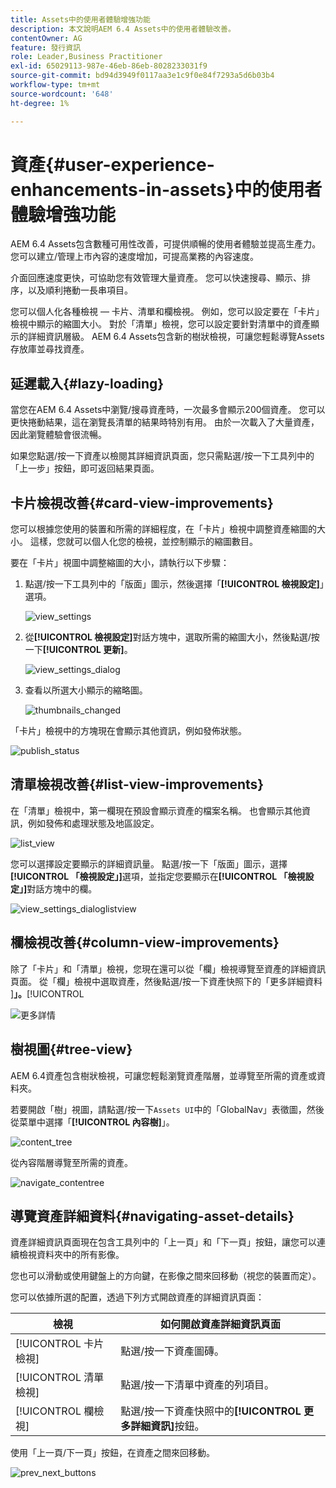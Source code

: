 ```yaml
---
title: Assets中的使用者體驗增強功能
description: 本文說明AEM 6.4 Assets中的使用者體驗改善。
contentOwner: AG
feature: 發行資訊
role: Leader,Business Practitioner
exl-id: 65029113-987e-46eb-86eb-8028233031f9
source-git-commit: bd94d3949f0117aa3e1c9f0e84f7293a5d6b03b4
workflow-type: tm+mt
source-wordcount: '648'
ht-degree: 1%

---
```


# 資產{#user-experience-enhancements-in-assets}中的使用者體驗增強功能

AEM 6.4 Assets包含數種可用性改善，可提供順暢的使用者體驗並提高生產力。 您可以建立/管理上市內容的速度增加，可提高業務的內容速度。

介面回應速度更快，可協助您有效管理大量資產。 您可以快速搜尋、顯示、排序，以及順利捲動一長串項目。

您可以個人化各種檢視 — 卡片、清單和欄檢視。 例如，您可以設定要在「卡片」檢視中顯示的縮圖大小。 對於「清單」檢視，您可以設定要針對清單中的資產顯示的詳細資訊層級。 AEM 6.4 Assets包含新的樹狀檢視，可讓您輕鬆導覽Assets存放庫並尋找資產。

## 延遲載入{#lazy-loading}

當您在AEM 6.4 Assets中瀏覽/搜尋資產時，一次最多會顯示200個資產。 您可以更快捲動結果，這在瀏覽長清單的結果時特別有用。 由於一次載入了大量資產，因此瀏覽體驗會很流暢。

如果您點選/按一下資產以檢閱其詳細資訊頁面，您只需點選/按一下工具列中的「上一步」按鈕，即可返回結果頁面。

## 卡片檢視改善{#card-view-improvements}

您可以根據您使用的裝置和所需的詳細程度，在「卡片」檢視中調整資產縮圖的大小。 這樣，您就可以個人化您的檢視，並控制顯示的縮圖數目。

要在「卡片」視圖中調整縮圖的大小，請執行以下步驟：

1. 點選/按一下工具列中的「版面」圖示，然後選擇「**[!UICONTROL 檢視設定]**」選項。

   ![view_settings](assets/view_settings.png)

1. 從&#x200B;**[!UICONTROL 檢視設定]**&#x200B;對話方塊中，選取所需的縮圖大小，然後點選/按一下&#x200B;**[!UICONTROL 更新]**。

   ![view_settings_dialog](assets/view_settings_dialog.png)

1. 查看以所選大小顯示的縮略圖。

   ![thumbnails_changed](assets/thumbnails_changed.png)

「卡片」檢視中的方塊現在會顯示其他資訊，例如發佈狀態。

![publish_status](assets/publish_status.png)

## 清單檢視改善{#list-view-improvements}

在「清單」檢視中，第一欄現在預設會顯示資產的檔案名稱。 也會顯示其他資訊，例如發佈和處理狀態及地區設定。

![list_view](assets/list_view.png)

您可以選擇設定要顯示的詳細資訊量。 點選/按一下「版面」圖示，選擇&#x200B;**[!UICONTROL 「檢視設定」]**&#x200B;選項，並指定您要顯示在&#x200B;**[!UICONTROL 「檢視設定」]**&#x200B;對話方塊中的欄。

![view_settings_dialoglistview](assets/view_settings_dialoglistview.png)

## 欄檢視改善{#column-view-improvements}

除了「卡片」和「清單」檢視，您現在還可以從「欄」檢視導覽至資產的詳細資訊頁面。 從「欄」檢視中選取資產，然後點選/按一下資產快照下的「更多詳細資料&#x200B;]**」。**[!UICONTROL 

![更多詳情](assets/more_details.png)

## 樹視圖{#tree-view}

AEM 6.4資產包含樹狀檢視，可讓您輕鬆瀏覽資產階層，並導覽至所需的資產或資料夾。

若要開啟「樹」視圖，請點選/按一下`Assets UI`中的「GlobalNav」表徵圖，然後從菜單中選擇「**[!UICONTROL 內容樹]**」。

![content_tree](assets/content_tree.png)

從內容階層導覽至所需的資產。

![navigate_contentree](assets/navigate_contenttree.png)

## 導覽資產詳細資料{#navigating-asset-details}

資產詳細資訊頁面現在包含工具列中的「上一頁」和「下一頁」按鈕，讓您可以連續檢視資料夾中的所有影像。

您也可以滑動或使用鍵盤上的方向鍵，在影像之間來回移動（視您的裝置而定）。

您可以依據所選的配置，透過下列方式開啟資產的詳細資訊頁面：

| **檢視** | **如何開啟資產詳細資訊頁面** |
|---|---|
| [!UICONTROL 卡片檢視] | 點選/按一下資產圖磚。 |
| [!UICONTROL 清單檢視] | 點選/按一下清單中資產的列項目。 |
| [!UICONTROL 欄檢視] | 點選/按一下資產快照中的&#x200B;**[!UICONTROL 更多詳細資訊]**&#x200B;按鈕。 |

使用「上一頁/下一頁」按鈕，在資產之間來回移動。

![prev_next_buttons](assets/prev_next_buttons.png)
